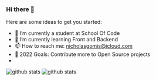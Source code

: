 ### Hi there 👋




Here are some ideas to get you started:

- 🔭 I’m currently a student at School Of Code  
- 🌱 I’m currently learning Front and Backend 
- 📫 How to reach me: nicholasgomis@icloud.com
- 🥅 2022 Goals: Contribute more to Open Source projects
- 


![github stats ](https://github-readme-stats.vercel.app/api?username=nicholasgomis&count_private=true&show_icons=true&theme=radical)
![github stats ](https://github-readme-stats.vercel.app/api/top-langs/?username=nicholasgomis&show_icons=true&theme=radical)
